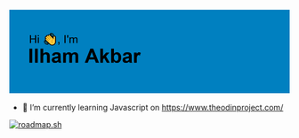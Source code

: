 ![ilham](header.png)

- 🌱 I’m currently learning Javascript on https://www.theodinproject.com/

[![roadmap.sh](https://api.roadmap.sh/v1-badge/wide/65dc38e5aec67f2e2a9acb3a?variant=dark)](https://roadmap.sh)
